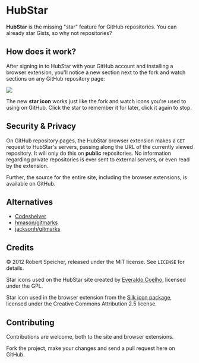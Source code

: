 # HubStar

**HubStar** is the missing "star" feature for GitHub repositories. You can
already star Gists, so why not repositories?

## How does it work?

After signing in to HubStar with your GitHub account and installing a browser
extension, you'll notice a new section next to the fork and watch sections on
any GitHub repository page:

![](http://f.cl.ly/items/1W08032V3h1113170C3Z/HubStar.jpg)

The new **star icon** works just like the fork and watch icons you're used to
using on GitHub. Click the star to remember it for later, click it again to
stop.

## Security & Privacy

On GitHub repository pages, the HubStar browser extension makes a `GET` request
to HubStar's servers, passing along the URL of the currently viewed repository.
It will only do this on **public** repositories. No information regarding
private repositories is ever sent to external servers, or even read by the
extension.

Further, the source for the entire site, including the browser extensions, is
available on GitHub.

## Alternatives

* [Codeshelver](https://www.codeshelver.com/)
* [hmason/gitmarks](https://github.com/hmason/gitmarks)
* [jacksonh/gitmarks](https://github.com/jacksonh/gitmarks)

## Credits

&copy; 2012 Robert Speicher, released under the MIT license. See `LICENSE` for
details.

Star icons used on the HubStar site created by [Everaldo
Coelho](http://www.everaldo.com/), licensed under the GPL.

Star icon used in the browser extension from the [Silk icon
package](http://famfamfam.com/lab/icons/silk/), licensed under the Creative
Commons Attribution 2.5 license.

## Contributing

Contributions are welcome, both to the site and browser extensions.

Fork the project, make your changes and send a pull request here on GitHub.
